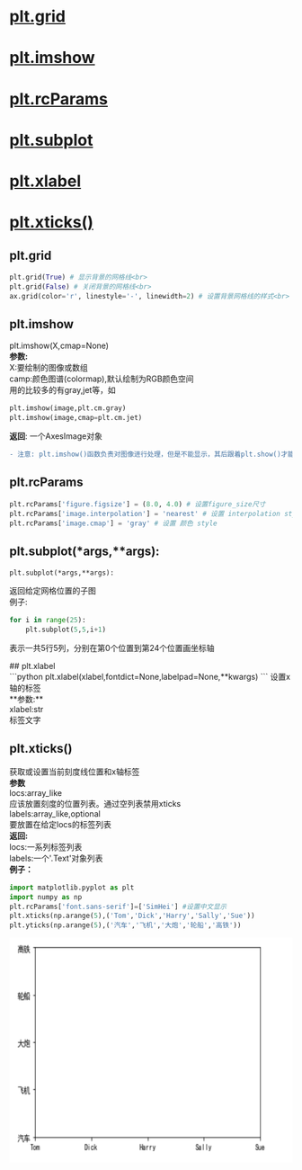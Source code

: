 # [plt.grid](#grid)
# [plt.imshow](#imshow)
# [plt.rcParams](#rcParams)  
# [plt.subplot](#subplot)
# [plt.xlabel](#xlabel)
# [plt.xticks()](#xticks)

<div id="grid"></div> 

## plt.grid <br>
```python
plt.grid(True) # 显示背景的网格线<br>
plt.grid(False) # 关闭背景的网格线<br> 
ax.grid(color='r', linestyle='-', linewidth=2) # 设置背景网格线的样式<br>
```
<div id="imshow"></div>

## plt.imshow

plt.imshow(X,cmap=None)<br>
**参数:**<br>
X:要绘制的图像或数组<br>
camp:颜色图谱(colormap),默认绘制为RGB颜色空间<br>
用的比较多的有gray,jet等，如<br>
```python
plt.imshow(image,plt.cm.gray)
plt.imshow(image,cmap=plt.cm.jet)
```
**返回**:
一个AxesImage对象<br>
```diff
- 注意: plt.imshow()函数负责对图像进行处理，但是不能显示，其后跟着plt.show()才能显示出来
```
<div id="rcParams"></div> 

## plt.rcParams 

```python
plt.rcParams['figure.figsize'] = (8.0, 4.0) # 设置figure_size尺寸  
plt.rcParams['image.interpolation'] = 'nearest' # 设置 interpolation style  
plt.rcParams['image.cmap'] = 'gray' # 设置 颜色 style
```


<div id="subplot"></div> 

## plt.subplot(*args,**args):

```
plt.subplot(*args,**args):
```  

返回给定网格位置的子图<br>
例子:<br> 
```python
for i in range(25):  
	plt.subplot(5,5,i+1)
``` 

表示一共5行5列，分别在第0个位置到第24个位置画坐标轴
<div id="xlabel"></div>
## plt.xlabel<br>
```python
plt.xlabel(xlabel,fontdict=None,labelpad=None,**kwargs)
```
设置x轴的标签<br>
**参数:**<br>
xlabel:str<br>
标签文字<br>

<div id="xticks"></div>

## plt.xticks()<br/>
获取或设置当前刻度线位置和x轴标签<br/>
**参数**<br/>
locs:array_like<br/>
应该放置刻度的位置列表。通过空列表禁用xticks<br/>
labels:array_like,optional<br/>
要放置在给定locs的标签列表<br/>
**返回:**<br/>
locs:一系列标签列表<br/>
labels:一个'.Text'对象列表<br/>
**例子：**<br/>
```python
import matplotlib.pyplot as plt
import numpy as np
plt.rcParams['font.sans-serif']=['SimHei'] #设置中文显示
plt.xticks(np.arange(5),('Tom','Dick','Harry','Sally','Sue'))
plt.yticks(np.arange(5),('汽车','飞机','大炮','轮船','高铁'))
```
<img width="600px" height="400px"  src="https://github.com/czwinner/AI_NOTES/blob/master/matplotlib/pictures/plt.xticks.jpg"/>
